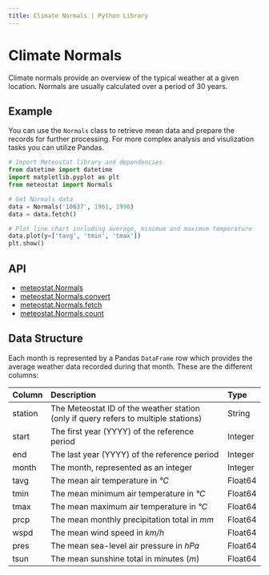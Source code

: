 ```yaml
---
title: Climate Normals | Python Library
---
```


# Climate Normals

Climate normals provide an overview of the typical weather at a given location. Normals are usually calculated over a period of 30 years.

## Example

You can use the `Normals` class to retrieve mean data and prepare the records for further processing. For more complex analysis and visulization tasks you can utilize Pandas.

```python
# Import Meteostat library and dependencies
from datetime import datetime
import matplotlib.pyplot as plt
from meteostat import Normals

# Get Normals data
data = Normals('10637', 1961, 1990)
data = data.fetch()

# Plot line chart including average, minimum and maximum temperature
data.plot(y=['tavg', 'tmin', 'tmax'])
plt.show()
```

## API

* [meteostat.Normals](api/normals/)
* [meteostat.Normals.convert](api/normals/convert)
* [meteostat.Normals.fetch](api/normals/fetch)
* [meteostat.Normals.count](api/normals/count)

## Data Structure

Each month is represented by a Pandas `DataFrame` row which provides the average weather data recorded during that month. These are the different columns:

| **Column** | **Description**                                                                     | **Type** |
|:-----------|:------------------------------------------------------------------------------------|:---------|
| station    | The Meteostat ID of the weather station (only if query refers to multiple stations) | String   |
| start      | The first year (YYYY) of the reference period                                       | Integer  |
| end        | The last year (YYYY) of the reference period                                        | Integer  |
| month      | The month, represented as an integer                                                | Integer  |
| tavg       | The mean air temperature in _°C_                                                    | Float64  |
| tmin       | The mean minimum air temperature in _°C_                                            | Float64  |
| tmax       | The mean maximum air temperature in _°C_                                            | Float64  |
| prcp       | The mean monthly precipitation total in _mm_                                        | Float64  |
| wspd       | The mean wind speed in _km/h_                                                       | Float64  |
| pres       | The mean sea-level air pressure in _hPa_                                            | Float64  |
| tsun       | The mean sunshine total in minutes (_m_)                                            | Float64  |
